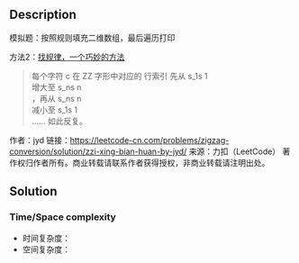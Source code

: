 ## Description

模拟题：按照规则填充二维数组，最后遍历打印

方法2：[找规律，一个巧妙的方法](https://leetcode-cn.com/problems/zigzag-conversion/solution/zzi-xing-bian-huan-by-jyd/)

>每个字符 c 在 ZZ 字形中对应的 行索引 先从 s_1s 
 1
 ​	
   增大至 s_ns 
 n
 ​	
  ，再从 s_ns 
 n
 ​	
   减小至 s_1s 
 1
 ​	
   …… 如此反复。
 
 作者：jyd
 链接：https://leetcode-cn.com/problems/zigzag-conversion/solution/zzi-xing-bian-huan-by-jyd/
 来源：力扣（LeetCode）
 著作权归作者所有。商业转载请联系作者获得授权，非商业转载请注明出处。
 
## Solution



### Time/Space complexity

- 时间复杂度：
- 空间复杂度：
